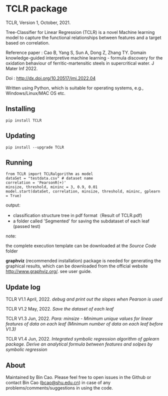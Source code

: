 # TCLR package 
TCLR, Version 1, October, 2021. 

Tree-Classifier for Linear Regression (TCLR) is a novel Machine learning model to capture the functional relationships between features and a target based on correlation.

Reference paper : Cao B, Yang S, Sun A, Dong Z, Zhang TY. Domain knowledge-guided interpretive machine learning - formula discovery for the oxidation behaviour of ferritic-martensitic steels in supercritical water. J Mater Inf 2022. 

Doi : http://dx.doi.org/10.20517/jmi.2022.04

Written using Python, which is suitable for operating systems, e.g., Windows/Linux/MAC OS etc.

## Installing 
    pip install TCLR 

## Updating 
    pip install --upgrade TCLR

## Running 

```
from TCLR import TCLRalgorithm as model
dataSet = "testdata.csv" # dataset name
correlation = 'PearsonR(+)'
minsize, threshold, mininc = 3, 0.9, 0.01
model.start(dataSet, correlation, minsize, threshold, mininc, gplearn = True)
```

output: 
+ classification structure tree in pdf format（Result of TCLR.pdf) 
+ a folder called 'Segmented' for saving the subdataset of each leaf (passed test) 

note: 

the complete execution template can be downloaded at the *Source Code* folder 

**graphviz** (recommended installation) package is needed for generating the graphical results, which can be downloaded from the official website http://www.graphviz.org/. see user guide.


## Update log
TCLR V1.1 April, 2022. 
*debug and print out the slopes when Pearson is used*

TCLR V1.2 May, 2022.
*Save the dataset of each leaf*

TCLR V1.3 Jun, 2022.
*Para: minsize - Minimum unique values for linear features of data on each leaf (Minimum number of data on each leaf before V1.3)*

TCLR V1.4 Jun, 2022.
*Integrated symbolic regression algorithm of gplearn package.
Derive an analytical formula between features and solpes by symbolic regression*

## About 
Maintained by Bin Cao. Please feel free to open issues in the Github or contact Bin Cao
(bcao@shu.edu.cn) in case of any problems/comments/suggestions in using the code. 

